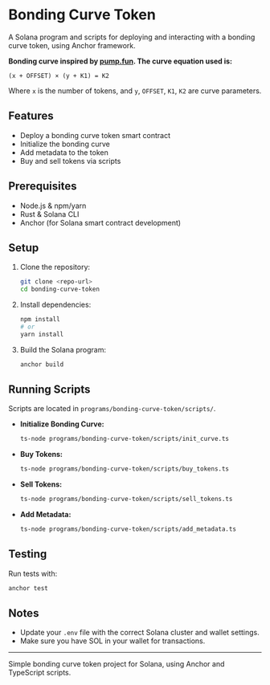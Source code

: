 # Bonding Curve Token

A Solana program and scripts for deploying and interacting with a bonding curve token, using Anchor framework.

**Bonding curve inspired by [pump.fun](https://pump.fun/). The curve equation used is:**

```
(x + OFFSET) × (y + K1) = K2
```

Where `x` is the number of tokens, and `y`, `OFFSET`, `K1`, `K2` are curve parameters.

## Features
- Deploy a bonding curve token smart contract
- Initialize the bonding curve
- Add metadata to the token
- Buy and sell tokens via scripts

## Prerequisites
- Node.js & npm/yarn
- Rust & Solana CLI
- Anchor (for Solana smart contract development)

## Setup
1. Clone the repository:
   ```bash
   git clone <repo-url>
   cd bonding-curve-token
   ```
2. Install dependencies:
   ```bash
   npm install
   # or
   yarn install
   ```
3. Build the Solana program:
   ```bash
   anchor build
   ```

## Running Scripts
Scripts are located in `programs/bonding-curve-token/scripts/`.

- **Initialize Bonding Curve:**
  ```bash
  ts-node programs/bonding-curve-token/scripts/init_curve.ts
  ```
- **Buy Tokens:**
  ```bash
  ts-node programs/bonding-curve-token/scripts/buy_tokens.ts
  ```
- **Sell Tokens:**
  ```bash
  ts-node programs/bonding-curve-token/scripts/sell_tokens.ts
  ```
- **Add Metadata:**
  ```bash
  ts-node programs/bonding-curve-token/scripts/add_metadata.ts
  ```

## Testing
Run tests with:
```bash
anchor test
```

## Notes
- Update your `.env` file with the correct Solana cluster and wallet settings.
- Make sure you have SOL in your wallet for transactions.

---
Simple bonding curve token project for Solana, using Anchor and TypeScript scripts.